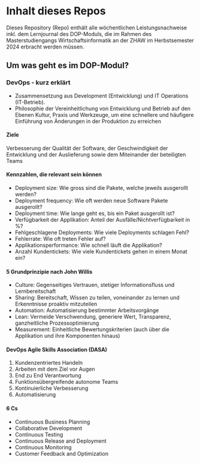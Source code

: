 # Inhalt dieses Repos  
Dieses Repository (Repo) enthält alle wöchentlichen Leistungsnachweise inkl. dem Lernjournal des DOP-Moduls, die im Rahmen des Masterstudiengangs Wirtschaftsinformatik an der ZHAW im Herbstsemester 2024 erbracht werden müssen.  

## Um was geht es im DOP-Modul? 
### DevOps - kurz erklärt
* Zusammensetzung aus Development (Entwicklung) und IT Operations (IT-Betrieb).
* Philosophie der Vereinheitlichung von Entwicklung und Betrieb auf den Ebenen Kultur, Praxis und Werkzeuge, um eine schnellere und häufigere Einführung von Änderungen in der Produktion zu erreichen

#### Ziele
Verbesserung der Qualität der Software, der Geschwindigkeit der Entwicklung und der Auslieferung sowie dem Miteinander der beteiligten Teams

#### Kennzahlen, die relevant sein können
* Deployment size: Wie gross sind die Pakete, welche jeweils ausgerollt werden?
* Deployment frequency: Wie oft werden neue Software Pakete ausgerollt?
* Deployment time: Wie lange geht es, bis ein Paket ausgerollt ist?
* Verfügbarkeit der Applikation: Anteil der Ausfälle/Nichtverfügbarkeit in %?
* Fehlgeschlagene Deployments: Wie viele Deployments schlagen Fehl?
* Fehlerrate: Wie oft treten Fehler auf?
* Applikationsperformance: Wie schnell läuft die Applikation?
* Anzahl Kundentickets: Wie viele Kundentickets gehen in einem Monat ein?

#### 5 Grundprinzipie nach John Willis
* Culture: Gegenseitiges Vertrauen, stetiger Informationsfluss und Lernbereitschaft
* Sharing: Bereitschaft, Wissen zu teilen, voneinander zu lernen und Erkenntnisse proaktiv mitzuteilen
* Automation: Automatisierung bestimmter Arbeitsvorgänge
* Lean: Vermeide Verschwendung, generiere Wert, Transparenz, ganzheitliche Prozessoptimierung
* Measurement: Einheitliche Bewertungskriterien (auch über die Applikation und ihre Komponenten hinaus)

#### DevOps Agile Skills Association (DASA) 
1. Kundenzentriertes Handeln
2. Arbeiten mit dem Ziel vor Augen
3. End zu End Verantwortung
4. Funktionsübergreifende autonome Teams
5. Kontinuierliche Verbesserung
6. Automatisierung

#### 6 Cs 
* Continuous Business Planning
* Collaborative Development
* Continuous Testing
* Continuous Release and Deployment
* Continuous Monitoring
* Customer Feedback and Optimization




